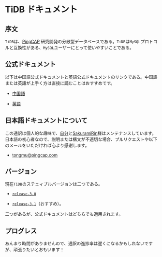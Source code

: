 # TiDB ドキュメント

## 序文

`TiDB`は、[PingCAP](https://pingcap.com/en/) 研究開発の分散型データベースである。`TiDB`は`MySQL`プロトコルと互換性がある、`MySQL`ユーザーにとって使いやすいことである。

## 公式ドキュメント

以下は中国語公式ドキュメントと英語公式ドキュメントのリンクである。中国語または英語が上手く方は直接に読むことはおすすめです。

- [中国語](https://pingcap.com/docs-cn/)

- [英語](https://pingcap.com/docs/)

## 日本語ドキュメントについて

この通訳は個人的な趣味で、[自分](https://github.com/you06)と[SakuramiRin](https://github.com/SakuramiRin)様はメンテナンスしています。日本語の初心者なので、説明または構文が不適切な場合、プルリクエストや以下のメールをいただければ心より感谢します。

- [tongmu@pingcap.com](mailto:tongmu@pingcap.com)

## バージョン

現在`TiDB`のステェィブルバージョンは二つである。

- [`release-3.0`](https://github.com/pingcap/tidb/tree/release-3.0)

- [`release-3.1`](https://github.com/pingcap/tidb/tree/release-3.1)（おすすめ）。

二つがあるが、公式ドキュメントはどちらでも適用されます。

## プログレス

あんまり時間がありませんので、通訳の進捗率は遅くになるかもしれないですが、頑張りたいとおもいます！
